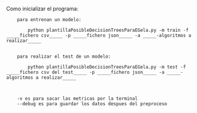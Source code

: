 Como inicializar el programa:

        para entrenan un modelo:

            python plantillaPosibleDecisionTreesParaEGela.py -m train -f _____fichero csv_____ -p _____fichero json_____ -a _____-algoritmos a realizar_____


        para realizar el test de un modelo:

            python plantillaPosibleDecisionTreesParaEGela.py -m test -f _____fichero csv del test_____ -p _____fichero json_____ -a _____-algoritmos a realizar_____



        -v es para sacar las metricas por la terminal
        --debug es para guardar los datos despues del preproceso
